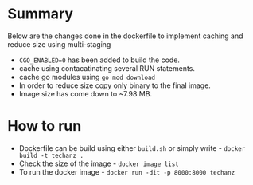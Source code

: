 # Summary
Below are the changes done in the dockerfile to implement caching and reduce size using multi-staging
- `CGO_ENABLED=0` has been added to build the code.
- cache using contacatinating several RUN statements.
- cache go modules using `go mod download`
- In order to reduce size copy only binary to the final image.
- Image size has come down to ~7.98 MB.

# How to run
- Dockerfile can be build using either `build.sh` or simply write - `docker build -t techanz .`
- Check the size of the image - `docker image list`
- To run the docker image - `docker run -dit -p 8000:8000 techanz`
